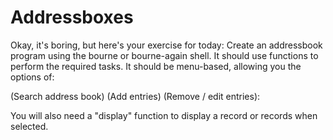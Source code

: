 # Addressboxes
Okay, it's boring, but here's your exercise for today:
Create an addressbook program using the bourne or bourne-again shell.
It should use functions to perform the required tasks. It should be menu-based, allowing you the options of:

  (Search address book)
  (Add entries)
  (Remove / edit entries):

You will also need a "display" function to display a record or records when selected.
